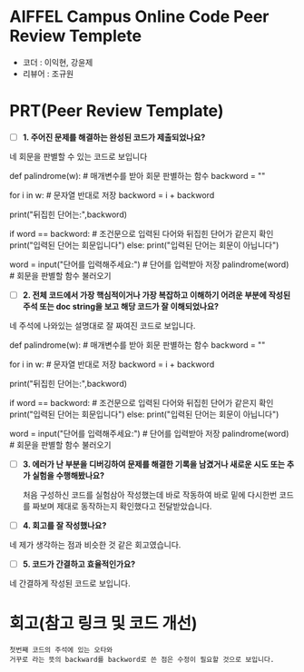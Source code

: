 # AIFFEL Campus Online Code Peer Review Templete
- 코더 : 이익현, 강윤제
- 리뷰어 : 조규원


# PRT(Peer Review Template)
- [ ]  **1. 주어진 문제를 해결하는 완성된 코드가 제출되었나요?**
  
  네 회문을 판별할 수 있는 코드로 보입니다 
   
   def palindrome(w):                    # 매개변수를 받아 회문 판별하는 함수
  backword = ""

  for i in w:                         # 문자열 반대로 저장
    backword = i + backword

  print("뒤집힌 단어는:",backword)

  if word == backword:                # 조건문으로 입력된 다어와 뒤집힌 단어가 같은지 확인
    print("입력된 단어는 회문입니다")
  else:
    print("입력된 단어는 회문이 아닙니다")

word = input("단어를 입력해주세요:")  # 단어를 입력받아 저장
palindrome(word)                      # 회문을 판별할 함수 불러오기
    
- [ ]  **2. 전체 코드에서 가장 핵심적이거나 가장 복잡하고 이해하기 어려운 부분에 작성된 
주석 또는 doc string을 보고 해당 코드가 잘 이해되었나요?**
 
 네 주석에 나와있는 설명대로 잘 짜여진 코드로 보입니다.
 
  
  def palindrome(w):                    # 매개변수를 받아 회문 판별하는 함수
  backword = ""

  for i in w:                         # 문자열 반대로 저장
    backword = i + backword

  print("뒤집힌 단어는:",backword)

  if word == backword:                # 조건문으로 입력된 다어와 뒤집힌 단어가 같은지 확인
    print("입력된 단어는 회문입니다")
  else:
    print("입력된 단어는 회문이 아닙니다")

  word = input("단어를 입력해주세요:")  # 단어를 입력받아 저장
  palindrome(word)                      # 회문을 판별할 함수 불러오기
        
- [ ]  **3. 에러가 난 부분을 디버깅하여 문제를 해결한 기록을 남겼거나
새로운 시도 또는 추가 실험을 수행해봤나요?**
    
    처음 구성하신 코드를 실험삼아 작성했는데 바로 작동하여 바로 밑에 다시한번 코드를 짜보며 제대로 동작하는지 확인했다고 전달받았습니다.
    
        
- [ ]  **4. 회고를 잘 작성했나요?**
  
  네 제가 생각하는 점과 비슷한 것 같은 회고였습니다.
        
- [ ]  **5. 코드가 간결하고 효율적인가요?**
  
  네 간결하게 작성된 코드로 보입니다.
   


# 회고(참고 링크 및 코드 개선)
```
첫번째 코드의 주석에 있는 오타와
거꾸로 라는 뜻의 backward를 backword로 쓴 점은 수정이 필요할 것으로 보입니다.

